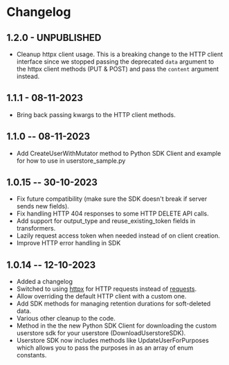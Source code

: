 # Changelog

## 1.2.0 - UNPUBLISHED

- Cleanup httpx client usage.
  This is a breaking change to the HTTP client interface since we stopped passing the deprecated `data` argument to the httpx client methods (PUT & POST) and pass the `content` argument instead.

## 1.1.1 - 08-11-2023

- Bring back passing kwargs to the HTTP client methods.

## 1.1.0 -- 08-11-2023

- Add CreateUserWithMutator method to Python SDK Client and example for how to use in userstore_sample.py

## 1.0.15 -- 30-10-2023

- Fix future compatibility (make sure the SDK doesn't break if server sends new fields).
- Fix handling HTTP 404 responses to some HTTP DELETE API calls.
- Add support for output_type and reuse_existing_token fields in transformers.
- Lazily request access token when needed instead of on client creation.
- Improve HTTP error handling in SDK

## 1.0.14 -- 12-10-2023

- Added a changelog
- Switched to using [httpx](https://www.python-httpx.org/) for HTTP requests instead of [requests](https://requests.readthedocs.io/en/master/).
- Allow overriding the default HTTP client with a custom one.
- Add SDK methods for managing retention durations for soft-deleted data.
- Various other cleanup to the code.
- Method in the the new Python SDK Client for downloading the custom userstore sdk for your userstore (DownloadUserstoreSDK).
- Userstore SDK now includes methods like UpdateUserForPurposes which allows you to pass the purposes in as an array of enum constants.
